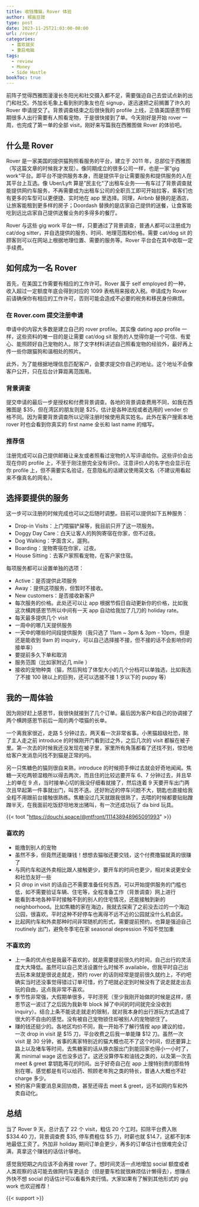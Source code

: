```yaml
---
title: 收钱撸猫，Rover 体验
author: 椒盐豆豉
type: post
date: 2023-11-25T21:03:00-08:00
url: /rover/
categories:
  - 喜欢就买
  - 重启电脑
tags:
  - review
  - Money
  - Side Hustle
bookToc: true
---
```


前阵子觉得西雅图漫漫长冬阳光和社交摄入都不足，需要强迫自己去尝试点新的出门和社交。外加长毛象上看到别的象友也在 signup，遂迅速把之前搁置了许久的 Rover 申请提交了。背景调查结束之后很快我的 profile 上线，正值美国感恩节假期很多人出行需要有人照看宠物，于是很快接到了单。今天刚好是开始 rover 一周，也完成了第一单的全部 visit，刚好来写篇我在西雅图做 Rover 的体验吧。

## 什么是 Rover
Rover 是一家美国的提供猫狗照看服务的平台，建立于 2011 年，总部位于西雅图（写这篇文章的时候我才发现）。像同期成立的很多公司一样，也是一家“gig work“平台。即平台不提供服务本身，而是提供平台让需要服务和提供服务的人在其平台上互选。像 Uber/Lyft 算是”民主化“了出租车业务——有车过了背景调查就能提供网约车服务，不再需要成为出租车公司的全职员工即可开始拉客，乘客们也有更多的车型可以更便捷、实时地在 app 里选择。同理，Airbnb 替换的是酒店，让旅客能租到更多样的房子；Doordash 替换的是店家自己提供的送餐，让食客能吃到远比店家自己提供送餐业务的多得多的餐厅。

Rover 与这些 gig work 平台一样，只要通过了背景调查，普通人都可以注册成为 cat/dog sitter，并自选提供的服务、时间、地理范围和价格。需要 cat/dog sit 的顾客则可以在网站上根据地理位置、需要的服务等。Rover 平台会在其中收取一定手续费。

## 如何成为一名 Rover
首先，在美国工作需要有相应的工作许可。Rover 属于 self employed 的一种，收入超过一定额度年底会得到对应的 1099 表格用来报收入税。申请成为 Rover 前请确保你有相应的工作许可，否则可能会造成不必要的税务和移民身份麻烦。

### 在 Rover.com 提交注册申请
申请中的内容大多数是建立自己的 rover profile。其实像 dating app profile 一样，这些资料的唯一目的是让需要 cat/dog sit 服务的人觉得你是一个可信、有爱心、能照顾好自己宠物的人。除了文字材料讲述自己照看宠物的经验外，最好再上传一些你跟猫狗和谐相处的照片。

此外，为了能根据地理信息匹配客户，会要求提交你自己的地址。这个地址不会像客户公开，只在后台计算距离范围用。

### 背景调查
提交申请的最后一步是授权和付费背景调查。各地的背景调查费用不同，如我在西雅图是 $35，但在湾区的朋友则是 $25，估计是各种法规或者选用的 vender 价格不同。因为需要背景调查所以记得注册时候使用真实姓名。此外在客户搜索本地 rover 时也会看到你真实的 first name 全长和 last name 的缩写。

### 推荐信
注册完成可以自己提供邮箱让亲友或者照看过宠物的人写评语给你。这些评价会出现在你的 profile 上，不至于刚注册完全没有评价。注意评价人的名字也会显示在你 profile 上，但不需要实名验证，在意隐私的话建议使用英文名（不建议用看起来不像真名的网名）。

## 选择要提供的服务
这一步可以注册的时候完成也可以之后随时调整。目前可以提供如下五种服务：
- Drop-in Visits：上门喂猫铲屎等，我目前只开了这一项服务。
- Doggy Day Care：白天让客人的狗狗寄宿在你家，但不过夜。
- Dog Walking：字面含义，遛狗。
- Boarding：宠物寄宿在你家，过夜。
- House Sitting：去客户家照看宠物，在客户家住宿。

每项服务都可以设置单独的选项：
- Active：是否提供此项服务
- Away：提供这项服务，但暂时不接收。
- New customers：是否接收新客户
- 每次服务的价格。此处还可以让 app 根据节假日自动更新你的价格，比如我这次横跨感恩节所以中间有一天 app 自动给我加了几刀的 holiday rate。
- 每天最多提供几个 visit
- 一周中的哪几天提供服务
- 一天中的哪些时间段提供服务（我只选了 11am ~ 3pm & 3pm - 10pm，但是还是能收到 9am 的 inquiry，可以自己选择接不接，但不接的话不会影响你的接单率）
- 要提前多久下单和取消
- 服务范围（比如家附近几 mile ）
- 接收的宠物种类（猫，然后狗给了体型大小的几个分档可以单独选，比如我选了不接 100 磅以上的巨狗，还可以选接不接 1 岁以下的 puppy 等）

## 我的一周体验
因为刚好赶上感恩节，我很快就接到了几个订单。最后因为客户和自己的协调接了两个横跨感恩节前后一周的两个喂猫的长单。

一个离我家很近，走路 5 分钟过去，两天看一次非常省事。小黑猫超级社恐，除了主人走之前 introduce 的时候刚开门看到过之外，之后几次的 visit 都躲在被子里。第一次去的时候我还没发现在被子里，家里所有角落都看了还找不到，惊恐地给客户发消息问找不到猫是正常的吗。

另一只焦糖色的猫则很自来熟，introduce 的时候把手伸过去就会好奇地闻闻。焦糖一天吃两顿湿粮所以得去两次，而且住的比较远要开车 6、7 分钟过去，并且早上的单在 9 点，当时接单心切的我没仔细看就接了，然后连着 9 天要开车出门两次且早起第一件事就出门，叫苦不迭。还好附近的停车问题不大，钥匙也直接给我全程不用跟前台接触很熟练。焦糖没过几天就跟我很熟了，去喂的时候都要贴贴蹭蹭半天，在我面前吃饭舒坦地发出猪叫，有一次还成功玩了 da bird 玩具。

{{< toot "https://douchi.space/@mtfront/111438948965091993" >}}

### 喜欢的
- 能撸到别人的宠物
- 虽然不多，但竟然还能赚钱！想想去猫咖还要交钱，这个付费撸猫就真的很赚了
- 与网约车和送外卖相比跟人接触更少，要开车的时间也更少，相对来说更安全和社恐友好一些
- 只 drop in visit 的话自己不需要准备任何东西，可以开始提供服务的门槛也低，如不需要验证车辆、住宅等，全程准备工作（背景调查）网上进行
- 能看到本地各种平时接触不到的别人的住宅情况，还能接触到新的 neighborhood。比如焦糖的家在海边，我就去探索了之前没去过的一个海边公园，很喜欢。平时这种不好停车也离得不远不近的公园就没什么机会区。
- 比起网约车和外卖那种时间非常随机的形式，需要提前预约，也算是强迫自己 routinely 出门，避免冬季宅在家 seasonal  depression 不知不觉加重

### 不喜欢的
- 上一条的优点也是我最不喜欢的，就是需要提前很久约时间，自己出行的灵活度大大降低。虽然可以自己灵活设置什么时候不 available，但我平时自己出去玩本来就是很说走就走，预约 rover 的话则经常是提前很久就约上，不约吧确实当时还没事觉得错过订单可惜，约了吧就必定到时候没有了说走就走出去玩的自由，这点我非常不喜欢。
- 季节性非常强，大假期单很多，平时涝死（至少我刚开始做的时候是这样，感恩节这一波过了之后因为我新年 block 掉了中间的时间就完全没收到 inquiry）。结合上条不能说走就走的限制，就对我本身的出行游玩方式造成了很大的不自由的感觉。没有被自己宠物锁住却被别人的宠物锁住了。
- 赚的钱还挺少的。各地区均价不同，我一开始不了解行情按 app 建议的给，一次 drop in visit 是 $15 刀，平台收费之后我一单能赚 $12 刀。虽然一次 visit 是 30 分钟，省事的离家特别近的猫大概也花不了这个时间，但还要算上路上以及堵车等时间，去焦糖家的话从换衣服出门到能回家也得小一小时了，离 minimal wage 这也没多远了。这还没算停车和油钱之类的，以及第一次去 meet & greet 拿钥匙等花的时间。出于好奇自己在 app 上搜特别贵的那些特别在哪，感觉都是有可以给药、照顾老年狗之类的特长，普通人大概也不赶 charge 多少。
- 预约客户需要消息来回协商，甚至还得去 meet & greet，远不如网约车和外卖自动化。

## 总结
当了 Rover 9 天，总计去了 22 个 visit，粗估 20 个工时。扣除平台费入账 $334.40 刀，背景调查费 $35, 停车费粗估 $5 刀，时薪也就 $14.7，这都不到本地最低工资了。外加非 holiday 期间订单会更少，再多的订单估计也很难完全订满，真拿这个赚钱的话估计够呛。

感觉我短期之内应该不会再接 rover 了。想时间灵活一点地增加 social 额度或者人类观察的话可能去做网约车更适合（但是要车检就很麻烦估计懒得去），想赚点外快不想 social 的话估计可以看看外卖行情。大家如果有了解到其他形式的 gig work 也欢迎推荐！


{{< support >}}